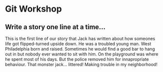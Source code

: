# Git Workshop
## Write a story one line at a time...
This is the first line of our story that Jack has written
about how someones life got flipped-turned upside down.
He was a troubled young man.
West Philadelphia born and raised.
Sometimes he would find a good bar to hang out in
but nobody ever wanted to sit with him.
On the playground was where he spent most of his days.
But the police removed him for innapropriate behaviour.
That monster jack... littered!
Making trouble in my neighborhood!